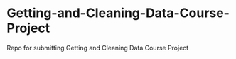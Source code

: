 # Getting-and-Cleaning-Data-Course-Project
Repo for submitting Getting and Cleaning Data Course Project  
